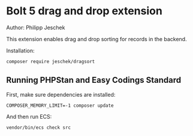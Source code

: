 # Bolt 5 drag and drop extension

Author: Philipp Jeschek

This extension enables drag and drop sorting for records in the backend.

Installation:

```bash
composer require jeschek/dragsort
```


## Running PHPStan and Easy Codings Standard

First, make sure dependencies are installed:

```
COMPOSER_MEMORY_LIMIT=-1 composer update
```

And then run ECS:

```
vendor/bin/ecs check src
```
